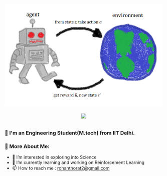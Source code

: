 <img src="./Rl_agent.png">

<h6 align="center">
  <a href="https://git.io/typing-svg">
    <img src="https://readme-typing-svg.herokuapp.com?font=Roboto&color=040927&size=30&center=true&vCenter=true&height=35&lines=Hi+There+%F0%9F%91%8B;I+am+Rohan+Thorat+;Nice+to+see+you+here+!++%F0%9F%99%82">
  </a>
</h6>

<h3 align="Justify"> 🤘 I'm an Engineering Student(M.tech) from IIT Delhi.</h3>

### 🧐 More About Me:
- 👀 I’m interested in exploring into Science  
- 🌱 I’m currently learning and working on Reinforcement Learning
- 📫 How to reach me : rohanthorat2@gmail.com

<!---
rohanthor/rohanthor is a ✨ special ✨ repository because its `README.md` (this file) appears on your GitHub profile.
You can click the Preview link to take a look at your changes.
--->
